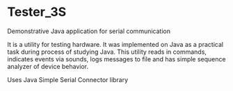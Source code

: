 # Tester_3S
Demonstrative Java application for serial communication

It is a utility for testing hardware. 
It was implemented on Java as a practical task during process of studying Java. 
This utility reads in commands, indicates events via sounds, logs messages to file and has simple sequence analyzer of device behavior.

Uses Java Simple Serial Connector library
